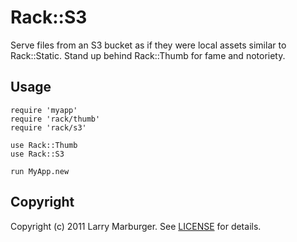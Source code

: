 # Rack::S3

Serve files from an S3 bucket as if they were local assets similar to
Rack::Static. Stand up behind Rack::Thumb for fame and notoriety.


## Usage

    require 'myapp'
    require 'rack/thumb'
    require 'rack/s3'

    use Rack::Thumb
    use Rack::S3

    run MyApp.new


## Copyright

Copyright (c) 2011 Larry Marburger. See [LICENSE] for details.


[LICENSE]: http://github.com/lmarburger/rack-s3/blob/master/LICENSE
